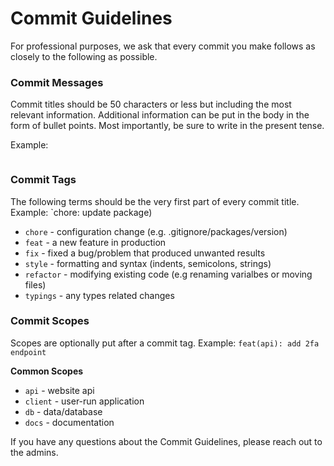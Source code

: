 # Commit Guidelines
For professional purposes, we ask that every commit you make follows as closely to the following as possible.

### Commit Messages
Commit titles should be 50 characters or less but including the most relevant information. Additional information can be put in the body in the form of bullet points. Most importantly, be sure to write in the present tense.

Example:
```

```

### Commit Tags
The following terms should be the very first part of every commit title. Example: `chore: update package)
- `chore` - configuration change (e.g. .gitignore/packages/version)
- `feat` - a new feature in production
- `fix` - fixed a bug/problem that produced unwanted results
- `style` - formatting and syntax (indents, semicolons, strings)
- `refactor` - modifying existing code (e.g renaming varialbes or moving files)
- `typings` - any types related changes

### Commit Scopes
Scopes are optionally put after a commit tag. Example: `feat(api): add 2fa endpoint`

**Common Scopes**
- `api` - website api
- `client` - user-run application
- `db` - data/database
- `docs` - documentation

If you have any questions about the Commit Guidelines, please reach out to the admins.
